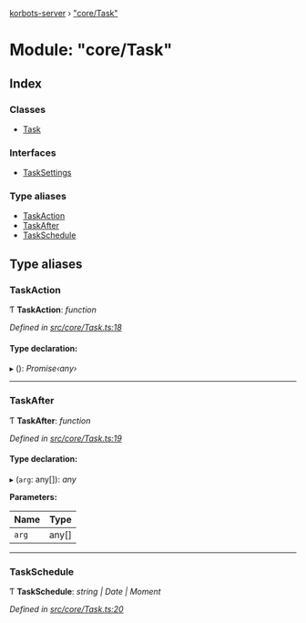 [korbots-server](../README.md) › ["core/Task"](_core_task_.md)

# Module: "core/Task"

## Index

### Classes

* [Task](../classes/_core_task_.task.md)

### Interfaces

* [TaskSettings](../interfaces/_core_task_.tasksettings.md)

### Type aliases

* [TaskAction](_core_task_.md#taskaction)
* [TaskAfter](_core_task_.md#taskafter)
* [TaskSchedule](_core_task_.md#taskschedule)

## Type aliases

###  TaskAction

Ƭ **TaskAction**: *function*

*Defined in [src/core/Task.ts:18](https://github.com/Xisabla/Korbots/blob/6e5e234/server/src/core/Task.ts#L18)*

#### Type declaration:

▸ (): *Promise‹any›*

___

###  TaskAfter

Ƭ **TaskAfter**: *function*

*Defined in [src/core/Task.ts:19](https://github.com/Xisabla/Korbots/blob/6e5e234/server/src/core/Task.ts#L19)*

#### Type declaration:

▸ (`arg`: any[]): *any*

**Parameters:**

Name | Type |
------ | ------ |
`arg` | any[] |

___

###  TaskSchedule

Ƭ **TaskSchedule**: *string | Date | Moment*

*Defined in [src/core/Task.ts:20](https://github.com/Xisabla/Korbots/blob/6e5e234/server/src/core/Task.ts#L20)*
